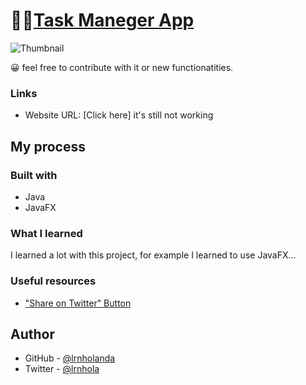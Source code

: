 # 🧾📝[Task Maneger App](https://github.com/lrnholanda/task-manager-app)
![Thumbnail]()

😀 feel free to contribute with it or new functionatities.
 
### Links

- Website URL: [Click here] it's still not working

## My process

### Built with

- Java
- JavaFX

### What I learned

I learned a lot with this project, for example I learned to use JavaFX...

### Useful resources

- ["Share on Twitter" Button](https://dev.java/learn/getting-started/)

## Author

- GitHub - [@lrnholanda](https://github.com/lrnholanda)
- Twitter - [@lrnhola](https://twitter.com/lrnhola)
